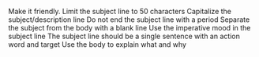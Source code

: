 Make it friendly.
Limit the subject line to 50 characters
Capitalize the subject/description line
Do not end the subject line with a period
Separate the subject from the body with a blank line
Use the imperative mood in the subject line
The subject line should be a single sentence with an action word and target
Use the body to explain what and why
